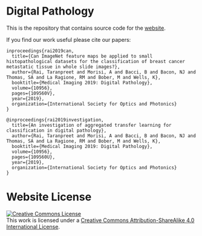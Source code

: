 # Digital Pathology

This is the repository that contains source code for the [website](https://tsrai.github.io).

If you find our work useful please cite our papers:
```
inproceedings{rai2019can,
  title={Can ImageNet feature maps be applied to small histopathological datasets for the classification of breast cancer metastatic tissue in whole slide images?},
  author={Rai, Taranpreet and Morisi, A and Bacci, B and Bacon, NJ and Thomas, SA and La Ragione, RM and Bober, M and Wells, K},
  booktitle={Medical Imaging 2019: Digital Pathology},
  volume={10956},
  pages={109560V},
  year={2019},
  organization={International Society for Optics and Photonics}
}
```
```
@inproceedings{rai2019investigation,
  title={An investigation of aggregated transfer learning for classification in digital pathology},
  author={Rai, Taranpreet and Morisi, A and Bacci, B and Bacon, NJ and Thomas, SA and La Ragione, RM and Bober, M and Wells, K},
  booktitle={Medical Imaging 2019: Digital Pathology},
  volume={10956},
  pages={109560U},
  year={2019},
  organization={International Society for Optics and Photonics}
}

```

# Website License
<a rel="license" href="http://creativecommons.org/licenses/by-sa/4.0/"><img alt="Creative Commons License" style="border-width:0" src="https://i.creativecommons.org/l/by-sa/4.0/88x31.png" /></a><br />This work is licensed under a <a rel="license" href="http://creativecommons.org/licenses/by-sa/4.0/">Creative Commons Attribution-ShareAlike 4.0 International License</a>.
